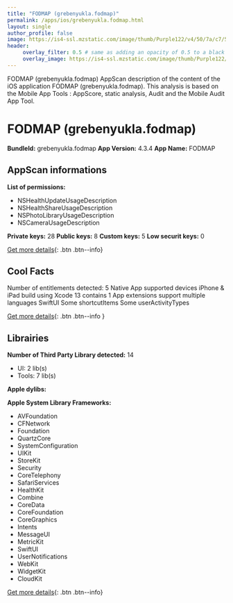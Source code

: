 ```yaml
---
title: "FODMAP (grebenyukla.fodmap)"
permalink: /apps/ios/grebenyukla.fodmap.html
layout: single
author_profile: false
image: https://is4-ssl.mzstatic.com/image/thumb/Purple122/v4/50/7a/c7/507ac785-415b-1773-ec14-985a4e63e112/AppIcon-0-0-1x_U007emarketing-0-7-0-sRGB-85-220.png/512x512bb.jpg
header: 
     overlay_filter: 0.5 # same as adding an opacity of 0.5 to a black background
     overlay_image: https://is4-ssl.mzstatic.com/image/thumb/Purple122/v4/50/7a/c7/507ac785-415b-1773-ec14-985a4e63e112/AppIcon-0-0-1x_U007emarketing-0-7-0-sRGB-85-220.png/512x512bb.jpg
---
```

FODMAP (grebenyukla.fodmap) AppScan description of the content of the iOS application FODMAP (grebenyukla.fodmap). This analysis is based on the Mobile App Tools : AppScore, static analysis, Audit and the Mobile Audit App Tool.

# FODMAP (grebenyukla.fodmap)

**BundleId:** grebenyukla.fodmap
**App Version:** 4.3.4
**App Name:** FODMAP


## AppScan informations 

**List of permissions:** 
- NSHealthUpdateUsageDescription
- NSHealthShareUsageDescription
- NSPhotoLibraryUsageDescription
- NSCameraUsageDescription
  
  
**Private keys:** 28
**Public keys:** 8
**Custom keys:** 5
**Low securit keys:** 0
  
[Get more details](/pricing.html){: .btn .btn--info}

## Cool Facts

Number of entitlements detected: 5
Native App
supported devices iPhone & iPad
build using Xcode 13
contains 1 App extensions
support multiple languages
SwiftUI
Some shortcutItems 
Some userActivityTypes
  
[Get more details](/pricing.html){: .btn .btn--info }

## Librairies 
**Number of Third Party Library detected:** 14
- UI: 2 lib(s)
- Tools: 7 lib(s)


**Apple dylibs:**


**Apple System Library Frameworks:**
- AVFoundation
- CFNetwork
- Foundation
- QuartzCore
- SystemConfiguration
- UIKit
- StoreKit
- Security
- CoreTelephony
- SafariServices
- HealthKit
- Combine
- CoreData
- CoreFoundation
- CoreGraphics
- Intents
- MessageUI
- MetricKit
- SwiftUI
- UserNotifications
- WebKit
- WidgetKit
- CloudKit


  
[Get more details](/pricing.html){: .btn .btn--info}

